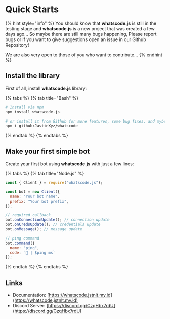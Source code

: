 # Quick Starts

{% hint style="info" %}
You should know that **whatscode.js** is still in the testing stage and **whatscode.js** is a new project that was created a few days ago... So maybe there are still many bugs happening, Please report bugs or if you want to give suggestions open an issue in our Github Repository!

We are also very open to those of you who want to contribute...
{% endhint %}

## Install the library

First of all, install **whatscode.js** library:

{% tabs %}
{% tab title="Bash" %}
```bash
# Install via npm
npm install whatscode.js

# or install it from Github for more features, some bug fixes, and mybe theres some bugs too.
npm i github:JastinXyz/whatscode
```
{% endtab %}
{% endtabs %}

## Make your first simple bot

Create your first bot using **whatscode.js** with just a few lines:

{% tabs %}
{% tab title="Node.js" %}
```javascript
const { Client } = require("whatscode.js");

const bot = new Client({
  name: "Your bot name",
  prefix: "Your bot prefix",
});

// required callback
bot.onConnectionUpdate(); // connection update
bot.onCredsUpdate(); // credentials update
bot.onMessage(); // message update

// ping command
bot.command({
  name: "ping",
  code: `🏓 | $ping ms`
});
```
{% endtab %}
{% endtabs %}

## Links

* Documentation: [https://whatscode.jstnlt.my.id](https://whatscode.jstnlt.my.id)
* Discord Server: [https://discord.gg/CzqHbx7rdU](https://discord.gg/CzqHbx7rdU)
